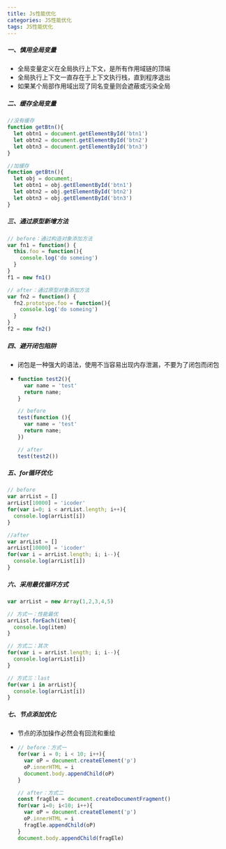 ```yaml
---
title: Js性能优化
categories: JS性能优化
tags: JS性能优化
---
```


##### 一、慎用全局变量

- 全局变量定义在全局执行上下文，是所有作用域链的顶端
- 全局执行上下文一直存在于上下文执行栈，直到程序退出
- 如果某个局部作用域出现了同名变量则会遮蔽或污染全局

<!-- more -->

##### 二、缓存全局变量

```js
//没有缓存
function getBtn(){
  let obtn1 = document.getElementById('btn1')
  let obtn2 = document.getElementById('btn2')
  let obtn3 = document.getElementById('btn3')
}

//加缓存
function getBtn(){
  let obj = document;
  let obtn1 = obj.getElementById('btn1')
  let obtn2 = obj.getElementById('btn2')
  let obtn3 = obj.getElementById('btn3')
}
```


##### 三、通过原型新增方法

```js
// before：通过构造对象添加方法
var fn1 = function() {
  this.foo = function(){
    console.log('do someing')
  }
}
f1 = new fn1()

// after：通过原型对象添加方法
var fn2 = function() {
  fn2.prototype.foo = function(){
    console.log('do someing')
  }
}
f2 = new fn2()
```


##### 四、避开闭包陷阱

- 闭包是一种强大的语法，使用不当容易出现内存泄漏，不要为了闭包而闭包

- ```js
  function test2(){
    var name = 'test'
    return name;
  }
  
  // before
  test(function (){
    var name = 'test'
    return name;
  })
  
  // after
  test(test2())
  ```


##### 五、for循环优化

```js
// before
var arrList = []
arrList[10000] = 'icoder'
for(var i=0; i < arrList.length; i++){
  console.log(arrList[i])
}

//after
var arrList = []
arrList[10000] = 'icoder'
for(var i = arrList.length; i; i--){
  console.log(arrList[i])
}
```


##### 六、采用最优循环方式

```js
var arrList = new Array(1,2,3,4,5)

// 方式一：性能最优
arrList.forEach(item){
  console.log(item)
}

// 方式二：其次
for(var i = arrList.length; i; i--){
  console.log(arrList[i])
}

// 方式三：last
for(var i in arrList){
  console.log(arrList[i])
}
```


##### 七、节点添加优化

- 节点的添加操作必然会有回流和重绘

- ```js
  // before：方式一
  for(var i = 0; i < 10; i++){
    var oP = document.createElement('p')
    oP.innerHTML = i
    document.body.appendChild(oP)
  }
  
  // after：方式二
  const fragEle = document.createDocumentFragment()
  for(var i=0; i<10; i++){
    var oP = document.createElement('p')
    oP.innerHTML = i
    fragEle.appendChild(oP)
  }
  document.body.appendChild(fragEle)
  ```